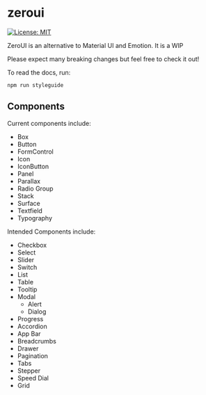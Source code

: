 # zeroui

[![License: MIT](https://img.shields.io/badge/License-MIT-yellow.svg)](https://opensource.org/licenses/MIT)

ZeroUI is an alternative to Material UI and Emotion. It is a WIP

Please expect many breaking changes but feel free to check it out!

To read the docs, run:

```shell
npm run styleguide
```

## Components

Current components include:

- Box
- Button
- FormControl
- Icon
- IconButton
- Panel
- Parallax
- Radio Group
- Stack
- Surface
- Textfield
- Typography

Intended Components include:

- Checkbox
- Select
- Slider
- Switch
- List
- Table
- Tooltip
- Modal
  - Alert
  - Dialog
- Progress
- Accordion
- App Bar
- Breadcrumbs
- Drawer
- Pagination
- Tabs
- Stepper
- Speed Dial
- Grid
